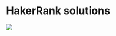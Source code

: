 # HakerRank solutions  
<img src="https://img.shields.io/badge/Problems%20Solved-18-blueviolet?style=for-the-badge">

